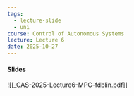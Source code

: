 ```yaml
---
tags:
  - lecture-slide
  - uni
course: Control of Autonomous Systems
lecture: Lecture 6
date: 2025-10-27
---
```

#### Slides
![[_CAS-2025-Lecture6-MPC-fdblin.pdf]]